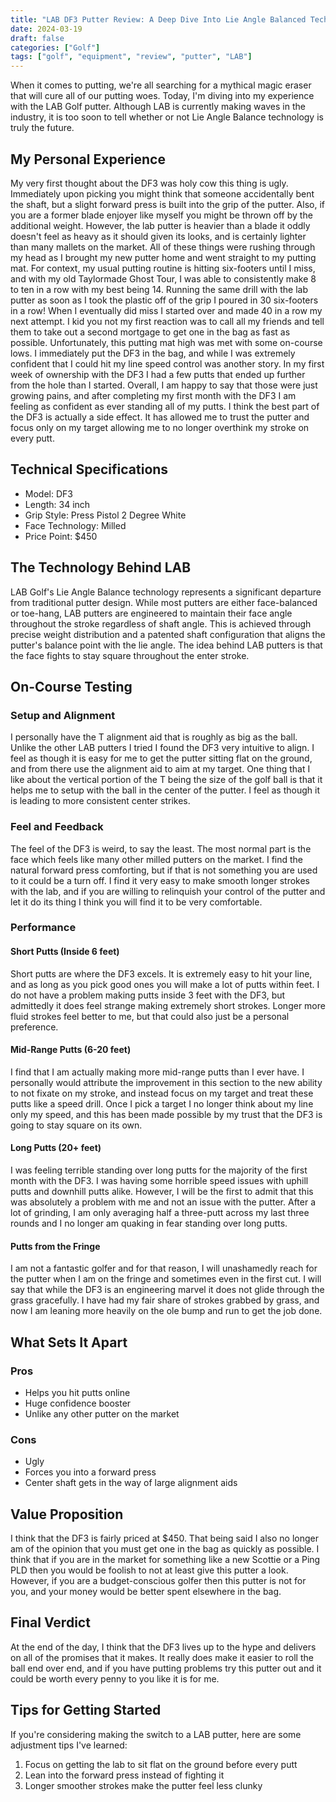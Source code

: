 ```yaml
---
title: "LAB DF3 Putter Review: A Deep Dive Into Lie Angle Balanced Technology"
date: 2024-03-19
draft: false
categories: ["Golf"]
tags: ["golf", "equipment", "review", "putter", "LAB"]
---
```


When it comes to putting, we're all searching for a mythical magic eraser that will cure all of our putting woes. Today, I'm diving into my experience with the LAB Golf putter. Although LAB is currently making waves in the industry, it is too soon to tell whether or not Lie Angle Balance technology is truly the future.

## My Personal Experience

My very first thought about the DF3 was holy cow this thing is ugly. Immediately upon picking you might think that someone accidentally bent the shaft, but a slight forward press is built into the grip of the putter. Also, if you are a former blade enjoyer like myself you might be thrown off by the additional weight. However, the lab putter is heavier than a blade it oddly doesn't feel as heavy as it should given its looks, and is certainly lighter than many mallets on the market. All of these things were rushing through my head as I brought my new putter home and went straight to my putting mat. For context, my usual putting routine is hitting six-footers until I miss, and with my old Taylormade Ghost Tour, I was able to consistently make 8 to ten in a row with my best being 14. Running the same drill with the lab putter as soon as I took the plastic off of the grip I poured in 30 six-footers in a row! When I eventually did miss I started over and made 40 in a row my next attempt. I kid you not my first reaction was to call all my friends and tell them to take out a second mortgage to get one in the bag as fast as possible. Unfortunately, this putting mat high was met with some on-course lows. I immediately put the DF3 in the bag, and while I was extremely confident that I could hit my line speed control was another story. In my first week of ownership with the DF3 I had a few putts that ended up further from the hole than I started. Overall, I am happy to say that those were just growing pains, and after completing my first month with the DF3 I am feeling as confident as ever standing all of my putts. I think the best part of the DF3 is actually a side effect. It has allowed me to trust the putter and focus only on my target allowing me to no longer overthink my stroke on every putt.

## Technical Specifications

- Model: DF3
- Length: 34 inch
- Grip Style: Press Pistol 2 Degree White
- Face Technology: Milled
- Price Point: $450

## The Technology Behind LAB

LAB Golf's Lie Angle Balance technology represents a significant departure from traditional putter design. While most putters are either face-balanced or toe-hang, LAB putters are engineered to maintain their face angle throughout the stroke regardless of shaft angle. This is achieved through precise weight distribution and a patented shaft configuration that aligns the putter's balance point with the lie angle. The idea behind LAB putters is that the face fights to stay square throughout the enter stroke.

## On-Course Testing

### Setup and Alignment

I personally have the T alignment aid that is roughly as big as the ball. Unlike the other LAB putters I tried I found the DF3 very intuitive to align. I feel as though it is easy for me to get the putter sitting flat on the ground, and from there use the alignment aid to aim at my target. One thing that I like about the vertical portion of the T being the size of the golf ball is that it helps me to setup with the ball in the center of the putter. I feel as though it is leading to more consistent center strikes.

### Feel and Feedback

The feel of the DF3 is weird, to say the least. The most normal part is the face which feels like many other milled putters on the market. I find the natural forward press comforting, but if that is not something you are used to it could be a turn off. I find it very easy to make smooth longer strokes with the lab, and if you are willing to relinquish your control of the putter and let it do its thing I think you will find it to be very comfortable.

### Performance

#### Short Putts (Inside 6 feet)

Short putts are where the DF3 excels. It is extremely easy to hit your line, and as long as you pick good ones you will make a lot of putts within feet. I do not have a problem making putts inside 3 feet with the DF3, but admittedly it does feel strange making extremely short strokes. Longer more fluid strokes feel better to me, but that could also just be a personal preference.

#### Mid-Range Putts (6-20 feet)

I find that I am actually making more mid-range putts than I ever have. I personally would attribute the improvement in this section to the new ability to not fixate on my stroke, and instead focus on my target and treat these putts like a speed drill. Once I pick a target I no longer think about my line only my speed, and this has been made possible by my trust that the DF3 is going to stay square on its own.

#### Long Putts (20+ feet)

I was feeling terrible standing over long putts for the majority of the first month with the DF3. I was having some horrible speed issues with uphill putts and downhill putts alike. However, I will be the first to admit that this was absolutely a problem with me and not an issue with the putter. After a lot of grinding, I am only averaging half a three-putt across my last three rounds and I no longer am quaking in fear standing over long putts.

#### Putts from the Fringe

I am not a fantastic golfer and for that reason, I will unashamedly reach for the putter when I am on the fringe and sometimes even in the first cut. I will say that while the DF3 is an engineering marvel it does not glide through the grass gracefully. I have had my fair share of strokes grabbed by grass, and now I am leaning more heavily on the ole bump and run to get the job done.

## What Sets It Apart

### Pros

- Helps you hit putts online
- Huge confidence booster
- Unlike any other putter on the market

### Cons

- Ugly
- Forces you into a forward press
- Center shaft gets in the way of large alignment aids

## Value Proposition

I think that the DF3 is fairly priced at $450. That being said I also no longer am of the opinion that you must get one in the bag as quickly as possible. I think that if you are in the market for something like a new Scottie or a Ping PLD then you would be foolish to not at least give this putter a look. However, if you are a budget-conscious golfer then this putter is not for you, and your money would be better spent elsewhere in the bag.

## Final Verdict

At the end of the day, I think that the DF3 lives up to the hype and delivers on all of the promises that it makes. It really does make it easier to roll the ball end over end, and if you have putting problems try this putter out and it could be worth every penny to you like it is for me.

## Tips for Getting Started

If you're considering making the switch to a LAB putter, here are some adjustment tips I've learned:

1. Focus on getting the lab to sit flat on the ground before every putt
2. Lean into the forward press instead of fighting it
3. Longer smoother strokes make the putter feel less clunky
